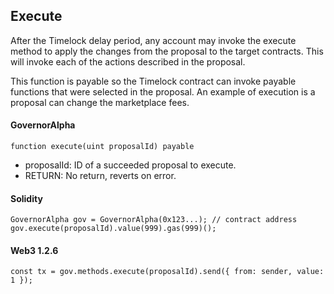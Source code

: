 Execute
-------

After the Timelock delay period, any account may invoke the execute method to apply the changes from the proposal to the target contracts. This will invoke each of the actions described in the proposal.

This function is payable so the Timelock contract can invoke payable functions that were selected in the proposal. An example of execution is a proposal can change the marketplace fees.

#### GovernorAlpha

```
function execute(uint proposalId) payable
```

-   proposalId: ID of a succeeded proposal to execute.
-   RETURN: No return, reverts on error.

#### Solidity

```
GovernorAlpha gov = GovernorAlpha(0x123...); // contract address
gov.execute(proposalId).value(999).gas(999)();
```

#### Web3 1.2.6

```
const tx = gov.methods.execute(proposalId).send({ from: sender, value: 1 });
```